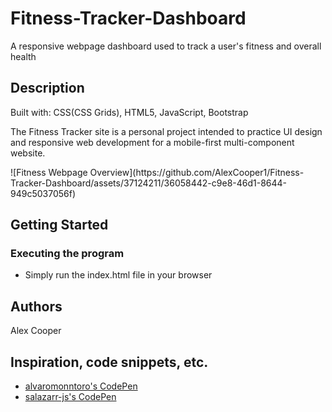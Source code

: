 # Fitness-Tracker-Dashboard

A responsive webpage dashboard used to track a user's fitness and overall health


## Description

Built with: CSS(CSS Grids), HTML5, JavaScript, Bootstrap

The Fitness Tracker site is a personal project intended to practice UI design and responsive web development for a mobile-first multi-component website.

<div width=200px>
 ![Fitness Webpage Overview](https://github.com/AlexCooper1/Fitness-Tracker-Dashboard/assets/37124211/36058442-c9e8-46d1-8644-949c5037056f)
</div>

## Getting Started

### Executing the program

* Simply run the index.html file in your browser

## Authors

Alex Cooper


## Inspiration, code snippets, etc.

* [alvaromonntoro's CodePen](https://codepen.io/alvaromontoro/pen/poWgdVV)
* [salazarr-js's CodePen](https://codepen.io/salazarr-js/pen/eRoaLx)
